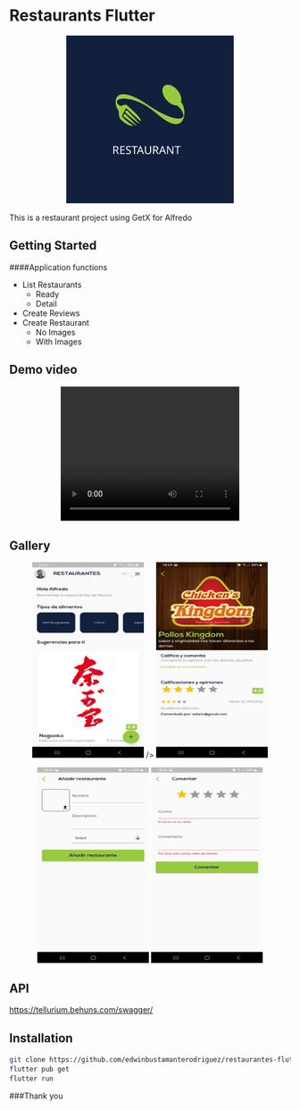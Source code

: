 # Restaurants Flutter

<p align='center'>
   <img src="https://github.com/edwinbustamanterodriguez/restaurantes-flutter/blob/main/external/logo.svg" width="300" height="300"/>
</p>

This is a restaurant project using GetX for Alfredo

## Getting Started

####Application functions

* List Restaurants
    - Ready
    - Detail
* Create Reviews
* Create Restaurant
    - No Images
    - With Images

## Demo video

<p align='center'>
 <video width="320" height="240" autoplay>
  <source src="https://drive.google.com/file/d/1GQHsfn1FZBc6OWHgDj4MiAxSp-o44Q34/view?usp=sharing" type="video/mp4">
 </video>
</p>

## Gallery
<p align='center'>
    <img src="https://github.com/edwinbustamanterodriguez/restaurantes-flutter/blob/main/external/screenshot1.jpg" width="200" height="350">  />
   <img src="https://github.com/edwinbustamanterodriguez/restaurantes-flutter/blob/main/external/screenshot2.jpg" width="200" height="350"/>
</p>
<p align='center'>
    <img src="https://github.com/edwinbustamanterodriguez/restaurantes-flutter/blob/main/external/screenshot3.jpg"  width="200" height="350"/>
   <img src="https://github.com/edwinbustamanterodriguez/restaurantes-flutter/blob/main/external/screenshot4.jpg" width="200" height="350" />
</p>

## API
https://tellurium.behuns.com/swagger/
## Installation

```sh
git clone https://github.com/edwinbustamanterodriguez/restaurantes-flutter.git
flutter pub get
flutter run
```


###Thank you